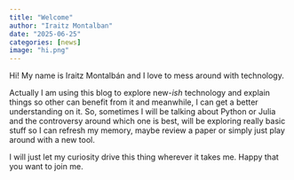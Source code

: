 ```yaml
---
title: "Welcome"
author: "Iraitz Montalban"
date: "2025-06-25"
categories: [news]
image: "hi.png"
---
```


Hi! My name is Iraitz Montalbán and I love to mess around with technology.

Actually I am using this blog to explore new-_ish_ technology and explain things so other can benefit from it and meanwhile, I can get a better understanding on it. So, sometimes I will be talking about Python or Julia and the controversy around which one is best, will be exploring really basic stuff so I can refresh my memory, maybe review a paper or simply just play around with a new tool.

I will just let my curiosity drive this thing wherever it takes me. Happy that you want to join me.